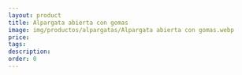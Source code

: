 ```yaml
---
layout: product
title: Alpargata abierta con gomas
image: img/productos/alpargatas/Alpargata abierta con gomas.webp
price: 
tags: 
description: 
order: 0
---
```

